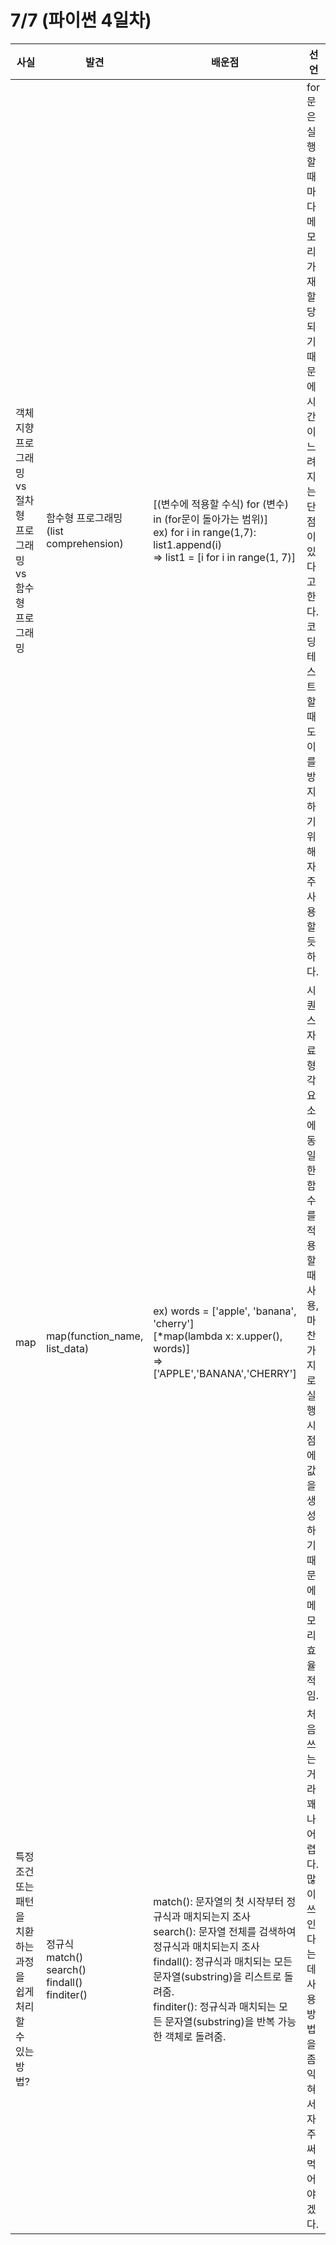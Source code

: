 # 7/7 (파이썬 4일차)

| 사실 | 발견 | 배운점 | 선언 |
|---|---|---|---|
|객체지향 프로그래밍 <br/> vs 절차형 프로그래밍 <br/> vs 함수형 프로그래밍 | 함수형 프로그래밍 <br/> (list comprehension) | [(변수에 적용할 수식) for (변수) in (for문이 돌아가는 범위)] <br/> ex) for i in range(1,7): <br/> list1.append(i) <br/> => list1 = [i for i in range(1, 7)]| for문은 실행할 때마다 메모리가 재할당되기 때문에 시간이 느려지는 단점이 있다고 한다. 코딩테스트 할 때도 이를 방지하기 위해 자주 사용할 듯 하다.|
|map | map(function_name, list_data) | ex) words = ['apple', 'banana', 'cherry'] <br/> [*map(lambda x: x.upper(), words)] <br/> => ['APPLE','BANANA','CHERRY']| 시퀀스 자료형 각 요소에 동일한 함수를 적용할 때 사용, 마찬가지로 실행시점에 값을 생성하기 때문에 메모리 효율적임. |
| 특정 조건 또는 패턴을 치환하는 과정을 쉽게 처리할 수 있는 방법? |정규식 <br/> match() <br/> search() <br/> findall() <br/> finditer() | match(): 문자열의 첫 시작부터 정규식과 매치되는지 조사 <br/> search(): 문자열 전체를 검색하여 정규식과 매치되는지 조사 <br/> findall(): 정규식과 매치되는 모든 문자열(substring)을 리스트로 돌려줌. <br/> finditer(): 정규식과 매치되는 모든 문자열(substring)을 반복 가능한 객체로 돌려줌. | 처음 쓰는 거라 꽤나 어렵다. 많이 쓰인다는데 사용방법을 좀 익혀서 자주 써먹어야겠다.|